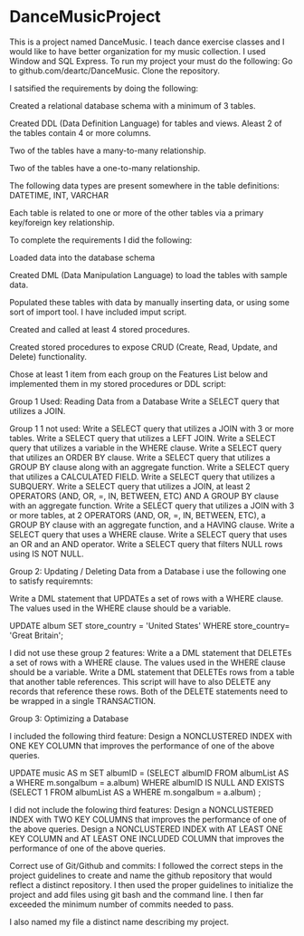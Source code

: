 # DanceMusicProject
This is a  project named DanceMusic.  I teach dance exercise classes and  I would like to have better organization for my music collection.   I used Window and SQL Express.   To run my project your must do the following: Go to github.com/deartc/DanceMusic.  Clone the repository.  


I satsified the requirements by doing the following:

Created a relational database schema with a minimum of 3 tables.

Created DDL (Data Definition Language) for tables and views. Aleast 2 of the tables  contain 4 or more columns.

Two of the tables  have a many-to-many relationship.


Two of the tables  have a one-to-many relationship.


The following data types are present somewhere in the table definitions: DATETIME, INT, VARCHAR


Each table is related to one or more of the other tables via a primary key/foreign key relationship.

To complete the requirements I did the following:

Loaded data into the database schema


Created DML (Data Manipulation Language) to load the tables with sample data.


Populated these tables with data by manually inserting data, or using some sort of import tool.  I have included imput script. 


Created and called at least 4 stored procedures.



Created stored procedures to expose CRUD (Create, Read, Update, and Delete) functionality.


Chose at least 1 item from each group on the Features List below and implemented them in my stored procedures or DDL script:


Group 1 Used: Reading Data from a Database
Write a  SELECT query that utilizes a JOIN.



Group 1 1 not used:
Write a  SELECT query that utilizes a JOIN with 3 or more tables.
Write a  SELECT query that utilizes a LEFT JOIN.
Write a  SELECT query that utilizes a variable in the WHERE clause.
Write a  SELECT query that utilizes an ORDER BY clause.
Write a  SELECT query that utilizes a GROUP BY clause along with an aggregate function.
Write a SELECT query that utilizes a CALCULATED FIELD.
Write a SELECT query that utilizes a SUBQUERY.
Write a SELECT query that utilizes a JOIN, at least 2 OPERATORS (AND, OR, =, IN, BETWEEN, ETC) AND A GROUP BY clause with an aggregate function.
Write a SELECT query that utilizes a JOIN with 3 or more tables, at 2 OPERATORS (AND, OR, =, IN, BETWEEN, ETC), a GROUP BY clause with an aggregate function, and a HAVING clause.
Write a SELECT query that uses a WHERE clause.
Write a  SELECT query that uses an OR and an AND operator.
Write a  SELECT query that filters NULL rows using IS NOT NULL.







Group 2: Updating / Deleting Data from a Database  i use the following one to satisfy requiremnts:

Write a DML statement that UPDATEs a set of rows with a WHERE clause. The values used in the WHERE clause should be a variable.


UPDATE album
SET store_country = 'United States'
WHERE store_country= 'Great Britain';


I did not use these group 2 features:
Write a a DML statement that DELETEs a set of rows with a WHERE clause. The values used in the WHERE clause should be a variable.
Write a DML statement that DELETEs rows from a table that another table references. This script will have to also DELETE any records that reference these rows. Both of the DELETE statements need to be wrapped in a single TRANSACTION.






Group 3: Optimizing a Database

I included the following third feature:   Design a NONCLUSTERED INDEX with ONE KEY COLUMN that improves the performance of one of the above queries.

UPDATE music AS m
SET albumID = (SELECT albumID FROM albumList AS a WHERE m.songalbum = a.album) 
WHERE albumID IS NULL
  AND EXISTS (SELECT 1 FROM albumList AS a WHERE m.songalbum = a.album) ; 



I did not include the folowing third features:
Design a NONCLUSTERED INDEX with TWO KEY COLUMNS that improves the performance of one of the above queries.
Design a NONCLUSTERED INDEX with AT LEAST ONE KEY COLUMN and AT LEAST ONE INCLUDED COLUMN that improves the performance of one of the above queries.


Correct use of Git/Github and commits: I followed the correct steps in the project guidelines to create and name the github repository that would reflect a distinct repository. I then used the proper guidelines to initialize the project and add files using git bash and the command line. I then far exceeded the minimum number of commits needed to pass.

I also named my file a distinct name describing my project.




